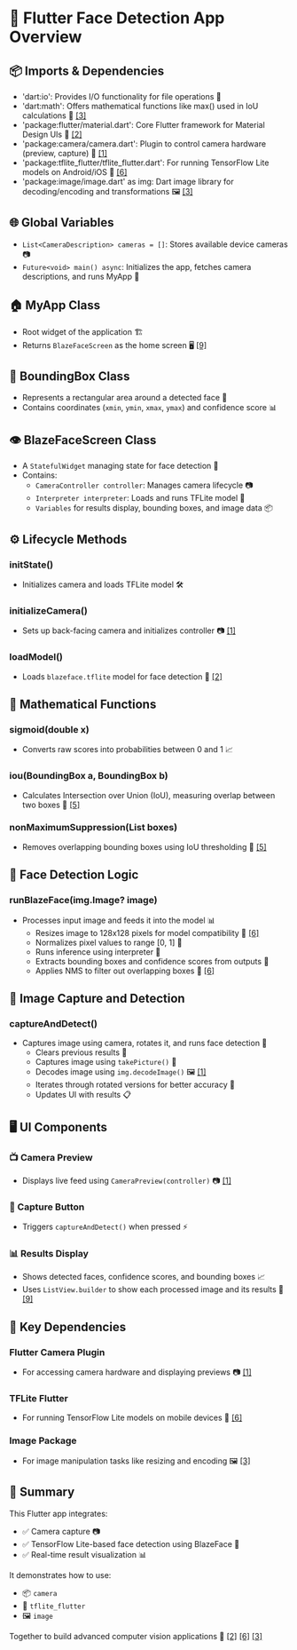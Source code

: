 # 🧠 Flutter Face Detection App Overview

## 📦 Imports & Dependencies
- 'dart:io': Provides I/O functionality for file operations 📁
- 'dart:math': Offers mathematical functions like max() used in IoU calculations 📐 [[3]](https://pub.dev/packages/image )
- 'package:flutter/material.dart': Core Flutter framework for Material Design UIs 🎨 [[2]](https://pub.dev/packages/camera )
- 'package:camera/camera.dart': Plugin to control camera hardware (preview, capture) 📸 [[1]](https://pub.dev/packages/camera )
- 'package:tflite_flutter/tflite_flutter.dart': For running TensorFlow Lite models on Android/iOS 🤖 [[6]](https://pub.dev/packages/tflite_flutter )
- 'package:image/image.dart' as img: Dart image library for decoding/encoding and transformations 🖼️ [[3]](https://pub.dev/packages/image )

## 🌐 Global Variables
- `List<CameraDescription> cameras = []`: Stores available device cameras 📷
- `Future<void> main() async`: Initializes the app, fetches camera descriptions, and runs MyApp 🚀

## 🏠 MyApp Class
- Root widget of the application 🏗️
- Returns `BlazeFaceScreen` as the home screen 🖥️ [[9]](https://pub.dev/documentation/camera/latest/ )

## 📐 BoundingBox Class
- Represents a rectangular area around a detected face 🔲
- Contains coordinates (`xmin`, `ymin`, `xmax`, `ymax`) and confidence score 📊

## 👁️ BlazeFaceScreen Class
- A `StatefulWidget` managing state for face detection 🔄
- Contains:
  - `CameraController controller`: Manages camera lifecycle 📷
  - `Interpreter interpreter`: Loads and runs TFLite model 🧠
  - `Variables` for results display, bounding boxes, and image data 📦

## ⚙️ Lifecycle Methods
### initState()
- Initializes camera and loads TFLite model 🛠️

### initializeCamera()
- Sets up back-facing camera and initializes controller 📷 [[1]](https://pub.dev/documentation/camera/latest/ )

### loadModel()
- Loads `blazeface.tflite` model for face detection 🤖 [[2]](https://pub.dev/packages/tflite_flutter )

## 🧮 Mathematical Functions
### sigmoid(double x)
- Converts raw scores into probabilities between 0 and 1 📈

### iou(BoundingBox a, BoundingBox b)
- Calculates Intersection over Union (IoU), measuring overlap between two boxes 📐 [[5]](https://pub.dev/documentation/camera/latest/ )

### nonMaximumSuppression(List<BoundingBox> boxes)
- Removes overlapping bounding boxes using IoU thresholding 🧹 [[5]](https://pub.dev/documentation/camera/latest/ )

## 🧪 Face Detection Logic
### runBlazeFace(img.Image? image)
- Processes input image and feeds it into the model 📊
  - Resizes image to 128x128 pixels for model compatibility 📏 [[6]](https://pub.dev/packages/tflite_flutter )
  - Normalizes pixel values to range [0, 1] 🧽
  - Runs inference using interpreter 🚀
  - Extracts bounding boxes and confidence scores from outputs 📐
  - Applies NMS to filter out overlapping boxes 🧹 [[6]](https://pub.dev/packages/tflite_flutter )

## 📸 Image Capture and Detection
### captureAndDetect()
- Captures image using camera, rotates it, and runs face detection 🔄
  - Clears previous results 🧹
  - Captures image using `takePicture()` 📸
  - Decodes image using `img.decodeImage()` 🖼️ [[1]](https://pub.dev/documentation/camera/latest/ )
  - Iterates through rotated versions for better accuracy 🔄
  - Updates UI with results 📋

## 🖥️ UI Components
### 📺 Camera Preview
- Displays live feed using `CameraPreview(controller)` 📷 [[1]](https://pub.dev/documentation/camera/latest/ )

### 📸 Capture Button
- Triggers `captureAndDetect()` when pressed ⚡

### 📊 Results Display
- Shows detected faces, confidence scores, and bounding boxes 📈
- Uses `ListView.builder` to show each processed image and its results 📅 [[9]](https://pub.dev/documentation/camera/latest/ )

## 🔧 Key Dependencies
### Flutter Camera Plugin
- For accessing camera hardware and displaying previews 📷 [[1]](https://pub.dev/packages/camera )

### TFLite Flutter
- For running TensorFlow Lite models on mobile devices 🤖 [[6]](https://pub.dev/packages/tflite_flutter )

### Image Package
- For image manipulation tasks like resizing and encoding 🖼️ [[3]](https://pub.dev/packages/image )

## 📝 Summary
This Flutter app integrates:
- ✅ Camera capture 📷
- ✅ TensorFlow Lite-based face detection using BlazeFace 🤖
- ✅ Real-time result visualization 📊

It demonstrates how to use:
- 📦 `camera`
- 🤖 `tflite_flutter`
- 🖼️ `image`

Together to build advanced computer vision applications 🧠 [[2]](https://pub.dev/packages/camera ) [[6]](https://pub.dev/packages/tflite_flutter ) [[3]](https://pub.dev/packages/image )
